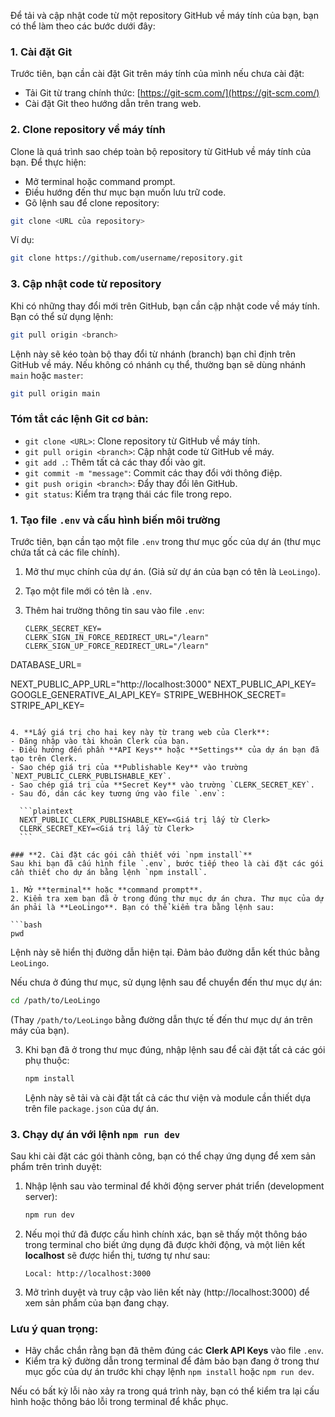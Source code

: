 Để tải và cập nhật code từ một repository GitHub về máy tính của bạn, bạn có thể làm theo các bước dưới đây:

### **1. Cài đặt Git**

Trước tiên, bạn cần cài đặt Git trên máy tính của mình nếu chưa cài đặt:

- Tải Git từ trang chính thức: [https://git-scm.com/](https://git-scm.com/)
- Cài đặt Git theo hướng dẫn trên trang web.

### **2. Clone repository về máy tính**

Clone là quá trình sao chép toàn bộ repository từ GitHub về máy tính của bạn. Để thực hiện:

- Mở terminal hoặc command prompt.
- Điều hướng đến thư mục bạn muốn lưu trữ code.
- Gõ lệnh sau để clone repository:

```bash
git clone <URL của repository>
```

Ví dụ:

```bash
git clone https://github.com/username/repository.git
```

### **3. Cập nhật code từ repository**

Khi có những thay đổi mới trên GitHub, bạn cần cập nhật code về máy tính. Bạn có thể sử dụng lệnh:

```bash
git pull origin <branch>
```

Lệnh này sẽ kéo toàn bộ thay đổi từ nhánh (branch) bạn chỉ định trên GitHub về máy. Nếu không có nhánh cụ thể, thường bạn sẽ dùng nhánh `main` hoặc `master`:

```bash
git pull origin main
```

### **Tóm tắt các lệnh Git cơ bản:**

- `git clone <URL>`: Clone repository từ GitHub về máy tính.
- `git pull origin <branch>`: Cập nhật code từ GitHub về máy.
- `git add .`: Thêm tất cả các thay đổi vào git.
- `git commit -m "message"`: Commit các thay đổi với thông điệp.
- `git push origin <branch>`: Đẩy thay đổi lên GitHub.
- `git status`: Kiểm tra trạng thái các file trong repo.

### **1. Tạo file `.env` và cấu hình biến môi trường**

Trước tiên, bạn cần tạo một file `.env` trong thư mục gốc của dự án (thư mục chứa tất cả các file chính).

1. Mở thư mục chính của dự án. (Giả sử dự án của bạn có tên là `LeoLingo`).
2. Tạo một file mới có tên là `.env`.
3. Thêm hai trường thông tin sau vào file `.env`:

   ```NEXT_PUBLIC_CLERK_PUBLISHABLE_KEY=
   CLERK_SECRET_KEY=
   CLERK_SIGN_IN_FORCE_REDIRECT_URL="/learn"
   CLERK_SIGN_UP_FORCE_REDIRECT_URL="/learn"
   ```

DATABASE_URL=

NEXT_PUBLIC_APP_URL="http://localhost:3000"
NEXT_PUBLIC_API_KEY=
GOOGLE_GENERATIVE_AI_API_KEY=
STRIPE_WEBHHOK_SECRET=
STRIPE_API_KEY=

````

4. **Lấy giá trị cho hai key này từ trang web của Clerk**:
- Đăng nhập vào tài khoản Clerk của bạn.
- Điều hướng đến phần **API Keys** hoặc **Settings** của dự án bạn đã tạo trên Clerk.
- Sao chép giá trị của **Publishable Key** vào trường `NEXT_PUBLIC_CLERK_PUBLISHABLE_KEY`.
- Sao chép giá trị của **Secret Key** vào trường `CLERK_SECRET_KEY`.
- Sau đó, dán các key tương ứng vào file `.env`:

  ```plaintext
  NEXT_PUBLIC_CLERK_PUBLISHABLE_KEY=<Giá trị lấy từ Clerk>
  CLERK_SECRET_KEY=<Giá trị lấy từ Clerk>
  ```

### **2. Cài đặt các gói cần thiết với `npm install`**
Sau khi bạn đã cấu hình file `.env`, bước tiếp theo là cài đặt các gói cần thiết cho dự án bằng lệnh `npm install`.

1. Mở **terminal** hoặc **command prompt**.
2. Kiểm tra xem bạn đã ở trong đúng thư mục dự án chưa. Thư mục của dự án phải là **LeoLingo**. Bạn có thể kiểm tra bằng lệnh sau:

```bash
pwd
````

Lệnh này sẽ hiển thị đường dẫn hiện tại. Đảm bảo đường dẫn kết thúc bằng `LeoLingo`.

Nếu chưa ở đúng thư mục, sử dụng lệnh sau để chuyển đến thư mục dự án:

```bash
cd /path/to/LeoLingo
```

(Thay `/path/to/LeoLingo` bằng đường dẫn thực tế đến thư mục dự án trên máy của bạn).

3. Khi bạn đã ở trong thư mục đúng, nhập lệnh sau để cài đặt tất cả các gói phụ thuộc:

   ```bash
   npm install
   ```

   Lệnh này sẽ tải và cài đặt tất cả các thư viện và module cần thiết dựa trên file `package.json` của dự án.

### **3. Chạy dự án với lệnh `npm run dev`**

Sau khi cài đặt các gói thành công, bạn có thể chạy ứng dụng để xem sản phẩm trên trình duyệt:

1. Nhập lệnh sau vào terminal để khởi động server phát triển (development server):

   ```bash
   npm run dev
   ```

2. Nếu mọi thứ đã được cấu hình chính xác, bạn sẽ thấy một thông báo trong terminal cho biết ứng dụng đã được khởi động, và một liên kết **localhost** sẽ được hiển thị, tương tự như sau:

   ```plaintext
   Local: http://localhost:3000
   ```

3. Mở trình duyệt và truy cập vào liên kết này (http://localhost:3000) để xem sản phẩm của bạn đang chạy.

### **Lưu ý quan trọng:**

- Hãy chắc chắn rằng bạn đã thêm đúng các **Clerk API Keys** vào file `.env`.
- Kiểm tra kỹ đường dẫn trong terminal để đảm bảo bạn đang ở trong thư mục gốc của dự án trước khi chạy lệnh `npm install` hoặc `npm run dev`.

Nếu có bất kỳ lỗi nào xảy ra trong quá trình này, bạn có thể kiểm tra lại cấu hình hoặc thông báo lỗi trong terminal để khắc phục.

